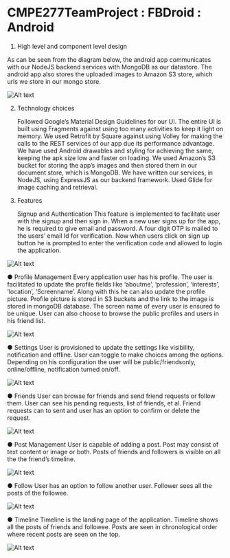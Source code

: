 # CMPE277TeamProject : FBDroid : Android 

1.	High level and component level design

As can be seen from the diagram below, the android app communicates with our NodeJS backend services with MongoDB as our datastore. The android app also stores the uploaded images to Amazon S3 store, which urls we store in our mongo store.


![Alt text](/snapshot/Picture1.png?raw=true "Optional Title")



2.	Technology choices

	Followed Google’s Material Design Guidelines for our UI.
	The entire UI is built using Fragments against using too many activities to keep it light on memory.
	We used Retrofit by Square against using Volley for making the calls to the REST services of our app due its performance advantage.
	We have used Android drawables and styling for achieving the same, keeping the apk size low and faster on loading.
	We used Amazon’s S3 bucket for storing the app’s images and then stored them in our document store, which is MongoDB.
	We have written our services, in NodeJS, using ExpressJS as our backend framework.
	Used Glide for image caching and retrieval.

3.	Features 

	Signup and Authentication 
This feature is implemented to facilitate user with the signup and then sign in. When a new user signs up for the app, he is required to give email and password. A four digit OTP is mailed to the users’ email Id for verification. Now when users click on sign up button he is prompted to enter the verification code and allowed to login the application. 

![Alt text](/snapshot/Picture2.png?raw=true "Optional Title")



●	Profile Management
Every application user has his profile. The user is facilitated to update the profile fields like ‘aboutme’, ‘profession’, ‘interests’, ‘location’, ‘Screenname’. Along with this he can also update the profile picture. Profile picture is stored in S3 buckets and the link to the image is stored in mongoDB database. The screen name of every user is ensured to be unique. User can also choose to browse the public profiles and users in his friend list.

![Alt text](/snapshot/Picture3.png?raw=true "Optional Title")



●	Settings
User is provisioned to update the settings like visibility, notification and offline. User can toggle to make choices among the options. Depending on his configuration the user will be public/friendsonly, online/offline, notification turned on/off.


![Alt text](/snapshot/Picture4.png?raw=true "Optional Title")





●	Friends
User can browse for friends and send friend requests or follow them. User can see his pending requests, list of friends, et al. Friend requests can to sent and user has an option to confirm or delete the request.





![Alt text](/snapshot/Picture5.png?raw=true "Optional Title")





●	Post Management
User is capable of adding a post. Post may consist of text content or image or both. Posts of friends and followers is visible on all the the friend’s timeline.



![Alt text](/snapshot/Picture6.png?raw=true "Optional Title")









●	Follow
User has an option to follow another user. Follower sees all the posts of the followee. 


![Alt text](/snapshot/Picture7.png?raw=true "Optional Title")








●	Timeline 
Timeline is the landing page of the application. Timeline shows all the posts of friends and followee. Posts are seen in chronological order where recent posts are seen on the top.   


![Alt text](/snapshot/Picture8.png?raw=true "Optional Title")

  
	

